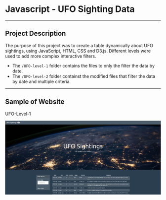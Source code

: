 # Javascript - UFO Sighting Data 

---

## Project Description
The purpose of this project was to create a table dynamically about UFO sightings, using JavaScript, HTML, CSS and D3.js. Different levels were used to add more complex interactive filters.
- The `/UFO-level-1` folder contains the files to only the filter the data by date.
- The `/UFO-level-2` folder containst the modified files that filter the data by date and multiple criteria.

---

## Sample of Website

UFO-Level-1

![Screenshot](https://raw.githubusercontent.com/jfield24/javascript-challenge/main/Screenshots/UFO-Sightings-Level-1.JPG)

